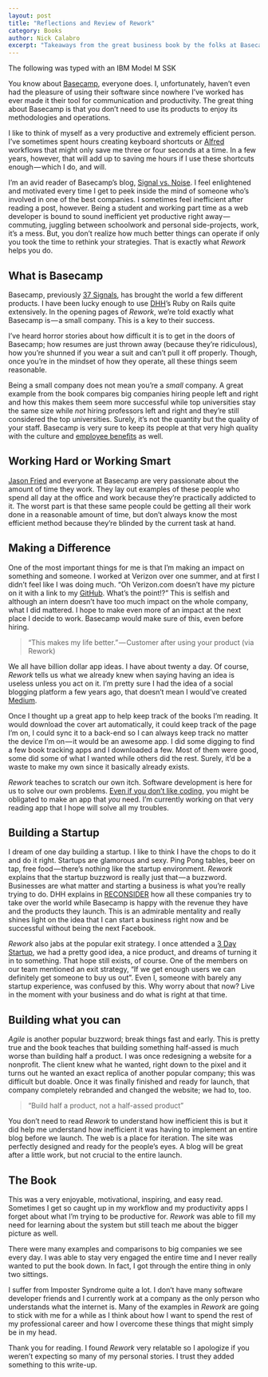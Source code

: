 ```yaml
---
layout: post
title: "Reflections and Review of Rework"
category: Books
author: Nick Calabro
excerpt: "Takeaways from the great business book by the folks at Basecamp"
---
```


<meta name="twitter:card" content="summary" />
<meta name="twitter:site" content="@NickCalabs" />
<meta name="twitter:title" content="{{ page.title }}" />
<meta name="twitter:description" content="Nick Calabro's Blog" />

<div class="message">The following was typed with an IBM Model M SSK</div>

You know about [Basecamp](https://basecamp.com/), everyone does. I, unfortunately, haven’t even had the pleasure of using their software since nowhere I’ve worked has ever made it their tool for communication and productivity. The great thing about Basecamp is that you don’t need to use its products to enjoy its methodologies and operations.

I like to think of myself as a very productive and extremely efficient person. I’ve sometimes spent hours creating keyboard shortcuts or [Alfred](https://www.alfredapp.com/) workflows that might only save me three or four seconds at a time. In a few years, however, that will add up to saving me hours if I use these shortcuts enough — which I do, and will.

I’m an avid reader of Basecamp’s blog, [Signal vs. Noise](https://m.signalvnoise.com/). I feel enlightened and motivated every time I get to peek inside the mind of someone who’s involved in one of the best companies. I sometimes feel inefficient after reading a post, however. Being a student and working part time as a web developer is bound to sound inefficient yet productive right away — commuting, juggling between schoolwork and personal side-projects, work, it’s a mess. But, you don’t realize how much better things can operate if only you took the time to rethink your strategies. That is exactly what <i>Rework</i> helps you do.


## What is Basecamp

Basecamp, previously [37 Signals](https://37signals.com/), has brought the world a few different products. I have been lucky enough to use [DHH](https://twitter.com/dhh)’s Ruby on Rails quite extensively. In the opening pages of <i>Rework</i>, we’re told exactly what Basecamp is — a small company. This is a key to their success.

I’ve heard horror stories about how difficult it is to get in the doors of Basecamp; how resumes are just thrown away (because they’re ridiculous), how you’re shunned if you wear a suit and can’t pull it off properly. Though, once you’re in the mindset of how they operate, all these things seem reasonable.

Being a small company does not mean you’re a <i>small</i> company. A great example from the book compares big companies hiring people left and right and how this makes them seem more successful while top universities stay the same size while <i>not</i> hiring professors left and right and they’re still considered the top universities. Surely, it’s not the quantity but the quality of your staff. Basecamp is very sure to keep its people at that very high quality with the culture and [employee benefits](https://m.signalvnoise.com/employee-benefits-at-basecamp-d2d46fd06c58#.lei2g68jf) as well.


## Working Hard or Working Smart

[Jason Fried](https://twitter.com/jasonfried) and everyone at Basecamp are very passionate about the amount of time they work. They lay out examples of these people who spend all day at the office and work because they’re practically addicted to it. The worst part is that these same people could be getting all their work done in a reasonable amount of time, but don’t always know the most efficient method because they’re blinded by the current task at hand.


## Making a Difference
One of the most important things for me is that I’m making an impact on something and someone. I worked at Verizon over one summer, and at first I didn’t feel like I was doing much. “Oh Verizon.com doesn’t have my picture on it with a link to my [GitHub](https://github.com/nickcalabs). What’s the point!?” This is selfish and although an intern doesn’t have too much impact on the whole company, what I did mattered. I hope to make even more of an impact at the next place I decide to work. Basecamp would make sure of this, even before hiring.

>“This makes my life better.” — Customer after using your product (via Rework)

We all have billion dollar app ideas. I have about twenty a day. Of course, <i>Rework</i> tells us what we already knew when saying having an idea is useless unless you act on it. I’m pretty sure I had the idea of a social blogging platform a few years ago, that doesn’t mean I would’ve created [Medium](http://medium.com).

Once I thought up a great app to help keep track of the books I’m reading. It would download the cover art automatically, it could keep track of the page I’m on, I could sync it to a back-end so I can always keep track no matter the device I’m on — it would be an awesome app. I did some digging to find a few book tracking apps and I downloaded a few. Most of them were good, some did some of what I wanted while others did the rest. Surely, it’d be a waste to make my own since it basically already exists.

<i>Rework</i> teaches to scratch our own itch. Software development is here for us to solve our own problems. [Even if you don’t like coding](https://signalvnoise.com/posts/3843-do-you-have-to-love-what-you-do), you might be obligated to make an app that <i>you</i> need. I’m currently working on that very reading app that I hope will solve all my troubles.


## Building a Startup

I dream of one day building a startup. I like to think I have the chops to do it and do it right. Startups are glamorous and sexy. Ping Pong tables, beer on tap, free food — there’s nothing like the startup environment. <i>Rework</i> explains that the startup buzzword is really just that — a buzzword. Businesses are what matter and starting a business is what you’re really trying to do. DHH explains in [RECONSIDER](https://signalvnoise.com/posts/3972-reconsider) how all these companies try to take over the world while Basecamp is happy with the revenue they have and the products they launch. This is an admirable mentality and really shines light on the idea that I can start a business right now and be successful without being the next Facebook.

<i>Rework</i> also jabs at the popular exit strategy. I once attended a [3 Day Startup](http://3daystartup.org/), we had a pretty good idea, a nice product, and dreams of turning it in to something. That hope still exists, of course. One of the members on our team mentioned an exit strategy, “If we get enough users we can definitely get someone to buy us out”. Even I, someone with barely any startup experience, was confused by this. Why worry about that now? Live in the moment with your business and do what is right at that time.


## Building what you can

<i>Agile</i> is another popular buzzword; break things fast and early. This is pretty true and the book teaches that building something half-assed is much worse than building half a product. I was once redesigning a website for a nonprofit. The client knew what he wanted, right down to the pixel and it turns out he wanted an exact replica of another popular company; this was difficult but doable. Once it was finally finished and ready for launch, that company completely rebranded and changed the website; we had to, too.

>“Build half a product, not a half-assed product”

You don’t need to read <i>Rework</i> to understand how inefficient this is but it did help me understand how inefficient it was having to implement an entire blog before we launch. The web is a place for iteration. The site was perfectly designed and ready for the people’s eyes. A blog will be great after a little work, but not crucial to the entire launch.


## The Book
This was a very enjoyable, motivational, inspiring, and easy read. Sometimes I get so caught up in my workflow and my productivity apps I forget about what I’m trying to be productive for. <i>Rework</i> was able to fill my need for learning about the system but still teach me about the bigger picture as well.

There were many examples and comparisons to big companies we see every day. I was able to stay very engaged the entire time and I never really wanted to put the book down. In fact, I got through the entire thing in only two sittings.

I suffer from Imposter Syndrome quite a lot. I don’t have many software developer friends and I currently work at a company as the only person who understands what the internet is. Many of the examples in <i>Rework</i> are going to stick with me for a while as I think about how I want to spend the rest of my professional career and how I overcome these things that might simply be in my head.

Thank you for reading. I found <i>Rework</i> very relatable so I apologize if you weren’t expecting so many of my personal stories. I trust they added something to this write-up. 